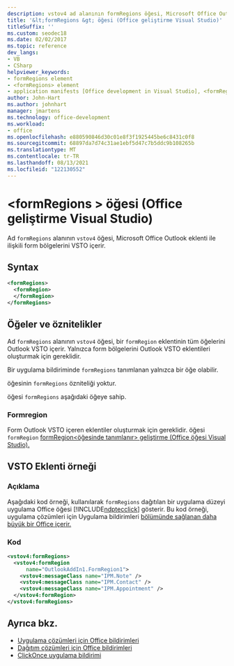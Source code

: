 ```yaml
---
description: vstov4 ad alanının formRegions öğesi, Microsoft Office Outlook eklenti ile ilişkili form bölgelerini VSTO içerir.
title: '&lt;formRegions &gt; öğesi (Office geliştirme Visual Studio)'
titleSuffix: ''
ms.custom: seodec18
ms.date: 02/02/2017
ms.topic: reference
dev_langs:
- VB
- CSharp
helpviewer_keywords:
- formRegions element
- <formRegions> element
- application manifests [Office development in Visual Studio], <formRegions> element
author: John-Hart
ms.author: johnhart
manager: jmartens
ms.technology: office-development
ms.workload:
- office
ms.openlocfilehash: e880590846d30c01e8f3f1925445be6c8431c0f8
ms.sourcegitcommit: 68897da7d74c31ae1ebf5d47c7b5ddc9b108265b
ms.translationtype: MT
ms.contentlocale: tr-TR
ms.lasthandoff: 08/13/2021
ms.locfileid: "122130552"
---
```

# <a name="ltformregionsgt-element-office-development-in-visual-studio"></a>&lt;formRegions &gt; öğesi (Office geliştirme Visual Studio)
  Ad `formRegions` alanının `vstov4` öğesi, Microsoft Office Outlook eklenti ile ilişkili form bölgelerini VSTO içerir.

## <a name="syntax"></a>Syntax

```xml
<formRegions>
  <formRegion>
  </formRegion>
</formRegions>
```

## <a name="elements-and-attributes"></a>Öğeler ve öznitelikler
 Ad `formRegions` alanının `vstov4` öğesi, bir `formRegion` eklentinin tüm öğelerini Outlook VSTO içerir. Yalnızca form bölgelerini Outlook VSTO eklentileri oluşturmak için gereklidir.

 Bir uygulama bildiriminde `formRegions` tanımlanan yalnızca bir öğe olabilir.

 öğesinin `formRegions` özniteliği yoktur.

 öğesi `formRegions` aşağıdaki öğeye sahip.

### <a name="formregion"></a>Formregion
 Form Outlook VSTO içeren eklentiler oluşturmak için gereklidir. öğesi `formRegion` [formRegion&#60;öğesinde tanımlanır&#62; geliştirme &#40;Office öğesi Visual Studio&#41;. ](../vsto/formregion-element-office-development-in-visual-studio.md)

## <a name="vsto-add-in-example"></a>VSTO Eklenti örneği

### <a name="description"></a>Açıklama
 Aşağıdaki kod örneği, kullanılarak `formRegions` dağıtılan bir uygulama düzeyi uygulama Office öğesi [!INCLUDE[ndptecclick](../vsto/includes/ndptecclick-md.md)] gösterir. Bu kod örneği, uygulama çözümleri için Uygulama bildirimleri [bölümünde sağlanan daha büyük bir Office içerir.](../vsto/application-manifests-for-office-solutions.md)

### <a name="code"></a>Kod

```xml
<vstov4:formRegions>
  <vstov4:formRegion
      name="OutlookAddIn1.FormRegion1">
    <vstov4:messageClass name="IPM.Note" />
    <vstov4:messageClass name="IPM.Contact" />
    <vstov4:messageClass name="IPM.Appointment" />
  </vstov4:formRegion>
</vstov4:formRegions>
```

## <a name="see-also"></a>Ayrıca bkz.

- [Uygulama çözümleri için Office bildirimleri](../vsto/application-manifests-for-office-solutions.md)
- [Dağıtım çözümleri için Office bildirimleri](../vsto/deployment-manifests-for-office-solutions.md)
- [ClickOnce uygulama bildirimi](../deployment/clickonce-application-manifest.md)
